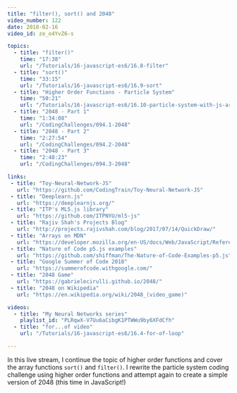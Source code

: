 ```yaml
---
title: "filter(), sort() and 2048"
video_number: 122
date: 2018-02-16
video_id: ze_o4YvZ6-s

topics:
  - title: "filter()"
    time: "17:38"
    url: "/Tutorials/16-javascript-es6/16.8-filter"
  - title: "sort()"
    time: "33:15"
    url: "/Tutorials/16-javascript-es6/16.9-sort"
  - title: "Higher Order Functions - Particle System"
    time: "50:21"
    url: "/Tutorials/16-javascript-es6/16.10-particle-system-with-js-array-functions"
  - title: "2048 - Part 1"
    time: "1:34:08"
    url: "/CodingChallenges/094.1-2048"
  - title: "2048 - Part 2"
    time: "2:27:54"
    url: "/CodingChallenges/094.2-2048"
  - title: "2048 - Part 3"
    time: "2:48:23"
    url: "/CodingChallenges/094.3-2048"

links:
 - title: "Toy-Neural-Network-JS"
   url: "https://github.com/CodingTrain/Toy-Neural-Network-JS"
 - title: "Deeplearn.js"
   url: "https://deeplearnjs.org/"
 - title: "ITP's ML5.js library"
   url: "https://github.com/ITPNYU/ml5-js"
 - title: "Rajiv Shah's Projects Blog"
   url: "http://projects.rajivshah.com/blog/2017/07/14/QuickDraw/"
 - title: "Arrays on MDN"
   url: "https://developer.mozilla.org/en-US/docs/Web/JavaScript/Reference/Global_Objects/Array"
 - title: "Nature of Code p5.js examples"
   url: "https://github.com/shiffman/The-Nature-of-Code-Examples-p5.js"
 - title: "Google Summer of Code 2018"
   url: "https://summerofcode.withgoogle.com/"
 - title: "2048 Game"
   url: "https://gabrielecirulli.github.io/2048/"
 - title: "2048 on Wikipedia"
   url: "https://en.wikipedia.org/wiki/2048_(video_game)"

videos:
  - title: "My Neural Networks series"
    playlist_id: "PLRqwX-V7Uu6aCibgK1PTWWu9by6XFdCfh"
  - title: "for...of video"
    url: "/Tutorials/16-javascript-es6/16.4-for-of-loop"

---
```


In this live stream, I continue the topic of higher order functions and cover the array functions `sort()` and `filter()`. I rewrite the particle system coding challenge using higher order functions and attempt again to create a simple version of 2048 (this time in JavaScript!)
